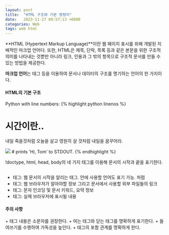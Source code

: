 ```yaml
---
layout: post
title:  "HTML 구조와 기본 명령어"
date:   2023-11-27 09:57:13 +0800
categories: Web
tags: web html
---
```

**HTML (Hypertext Markup Language)**이란 웹 페이지 표시를 위해 개발된 지배적인 마크업 언어다. 
또한, HTML은 제목, 단락, 목록 등과 같은 본문을 위한 구조적 의미를 나타내는 것뿐만 아니라 링크, 인용과 그 밖의 항목으로 구조적 문서를 만들 수 있는 방법을 제공한다.

**마크업 언어**는 태그 등을 이용하여 문서나 데이터의 구조를 명기하는 언어의 한 가지이다. 

<h4>HTML의 기본 구조</h4>

Python with line numbers:
{% highlight python linenos %}
<!doctype html>
<html>
    <head>
    <meta charset="utf-8">
    <title>내가 처음 만드는 html 문서</title>
    </head>
    <body>
    <h1> 시간이란..</h1>
    <p>내일 죽을것처럼 오늘을 살고 영원히 살 것처럼 내일을 꿈꾸어라.</p>
    <img src="file_path">
    </body>
</html>
# prints 'Hi, Tom' to STDOUT.
{% endhighlight %}

!doctype, html, head, body의 네 가지 태그를 이용해 문서의 시작과 끝을 표기한다.

+ <pre><html></pre> 태그: 웹 문서의 시작을 알리는 태그. 안에 사용할 언어도 표기 가능. <html lang="ko">처럼
+ <head> 태그: 웹 브라우저가 알아야할 정보 그리고 문서에서 사용할 외부 파일들의 링크
+ <meta> 태그: 문자 인코딩 및 문서 키워드, 요약 정보
+ <body> 태그: 실제 브라우저에 표시될 내용

<h4>주의 사항</h4>
+ 태그 내용은 소문자를 권장한다.
+ 여는 태그와 닫는 태그를 명확하게 표기한다.
+ 들여쓰기를 수행하여 가독성을 높인다.
+ 태그의 포함 관계를 명확하게 한다.

